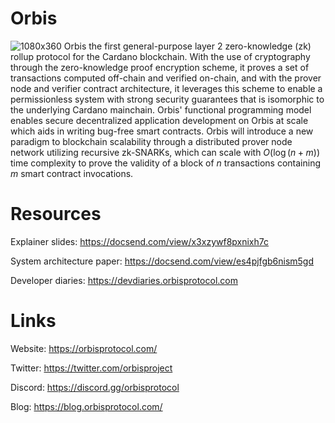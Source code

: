 # Orbis
![1080x360](https://user-images.githubusercontent.com/83559799/181117961-3a169e27-24ac-4bc7-8a23-1cc36611e1e5.png)
Orbis the first general-purpose layer 2 zero-knowledge (zk)
rollup protocol for the Cardano blockchain. With the use of cryptography
through the zero-knowledge proof encryption scheme, it proves a set of transactions
computed off-chain and verified on-chain, and with the prover node and verifier contract
architecture, it leverages this scheme to enable a permissionless system with strong
security guarantees that is isomorphic to the underlying Cardano mainchain.
Orbis' functional programming model enables secure decentralized application development on Orbis at scale
which aids in writing bug-free smart contracts. Orbis will
introduce a new paradigm to blockchain scalability through a distributed prover
node network utilizing recursive zk-SNARKs, which can scale with
$O(\log(n+m))$ time complexity to prove the validity of a block of
$n$ transactions containing $m$ smart contract invocations.

# Resources

Explainer slides: https://docsend.com/view/x3xzywf8pxnixh7c

System architecture paper: https://docsend.com/view/es4pjfgb6nism5gd

Developer diaries: https://devdiaries.orbisprotocol.com

# Links

Website: https://orbisprotocol.com/

Twitter: https://twitter.com/orbisproject

Discord: https://discord.gg/orbisprotocol

Blog: https://blog.orbisprotocol.com/

